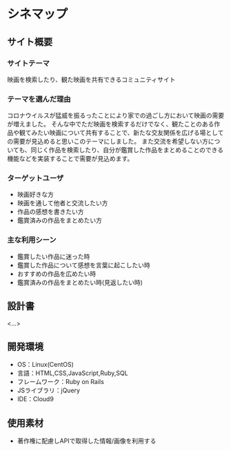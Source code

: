 # シネマップ　

## サイト概要
### サイトテーマ
 映画を検索したり、観た映画を共有できるコミュニティサイト　

### テーマを選んだ理由
 コロナウイルスが猛威を振るったことにより家での過ごし方において映画の需要が増えました。
 そんな中でただ映画を検索するだけでなく、観たことのある作品や観てみたい映画について共有することで、新たな交友関係を広げる場としての需要が見込めると思いこのテーマにしました。
 また交流を希望しない方についても、同じく作品を検索したり、自分が鑑賞した作品をまとめることのできる機能などを実装することで需要が見込めます。

### ターゲットユーザ
- 映画好きな方
- 映画を通して他者と交流したい方
- 作品の感想を書きたい方
- 鑑賞済みの作品をまとめたい方
 
### 主な利用シーン
- 鑑賞したい作品に迷った時
- 鑑賞した作品について感想を言葉に起こしたい時
- おすすめの作品を広めたい時
- 鑑賞済みの作品をまとめたい時(見返したい時)

## 設計書
<...>

## 開発環境
- OS：Linux(CentOS)
- 言語：HTML,CSS,JavaScript,Ruby,SQL
- フレームワーク：Ruby on Rails
- JSライブラリ：jQuery
- IDE：Cloud9

## 使用素材
- 著作権に配慮しAPIで取得した情報/画像を利用する
